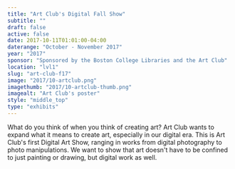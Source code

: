 ```yaml
---
title: "Art Club's Digital Fall Show"
subtitle: ""
draft: false
active: false
date: 2017-10-11T01:01:00-04:00
daterange: "October - November 2017"
year: "2017"
sponsor: "Sponsored by the Boston College Libraries and the Art Club"
location: "lvl1"
slug: "art-club-f17"
image: "2017/10-artclub.png"
imagethumb: "2017/10-artclub-thumb.png"
imagealt: "Art Club's poster"
style: "middle_top"
type: "exhibits"
---
```


What do you think of when you think of creating art? 
Art Club wants to expand what it means to create art, especially in our digital era.
This is Art Club's first Digital Art Show, ranging in works from digital photography to photo manipulations. We want to show that art doesn't have to be confined to just painting or drawing, but digital work as well. 
